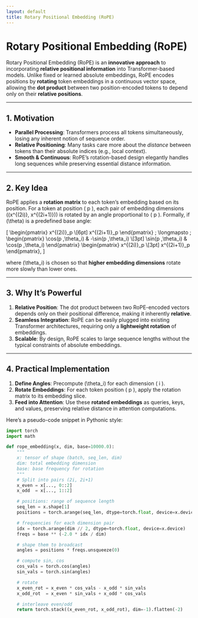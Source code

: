 ```yaml
---
layout: default
title: Rotary Positional Embedding (RoPE)
---
```


# Rotary Positional Embedding (RoPE)

Rotary Positional Embedding (RoPE) is an **innovative approach** to incorporating **relative positional information** into Transformer-based models. Unlike fixed or learned absolute embeddings, RoPE encodes positions by **rotating** token embeddings in a continuous vector space, allowing the **dot product** between two position-encoded tokens to depend only on their **relative positions**.

---

## 1. Motivation

- **Parallel Processing**: Transformers process all tokens simultaneously, losing any inherent notion of sequence order.
- **Relative Positioning**: Many tasks care more about the *distance* between tokens than their absolute indices (e.g., local context).
- **Smooth & Continuous**: RoPE’s rotation-based design elegantly handles long sequences while preserving essential distance information.

---

## 2. Key Idea

RoPE applies a **rotation matrix** to each token’s embedding based on its position. For a token at position \( p \), each pair of embedding dimensions \((x^{(2i)}, x^{(2i+1)})\) is rotated by an angle proportional to \( p \). Formally, if \(\theta\) is a predefined base angle:

\[
\begin{pmatrix}
x^{(2i)}_p \\[6pt]
x^{(2i+1)}_p
\end{pmatrix}
\; \longmapsto \;
\begin{pmatrix}
\cos(p \,\theta_i) & -\sin(p \,\theta_i) \\[3pt]
\sin(p \,\theta_i) & \cos(p \,\theta_i)
\end{pmatrix}
\begin{pmatrix}
x^{(2i)}_p \\[3pt]
x^{(2i+1)}_p
\end{pmatrix},
\]

where \(\theta_i\) is chosen so that **higher embedding dimensions** rotate more slowly than lower ones.

---

## 3. Why It’s Powerful

1. **Relative Position**: The dot product between two RoPE-encoded vectors depends only on their positional difference, making it inherently **relative**.
2. **Seamless Integration**: RoPE can be easily plugged into existing Transformer architectures, requiring only a **lightweight rotation** of embeddings.
3. **Scalable**: By design, RoPE scales to large sequence lengths without the typical constraints of absolute embeddings.

---

## 4. Practical Implementation

1. **Define Angles**: Precompute \(\theta_i\) for each dimension \( i \).  
2. **Rotate Embeddings**: For each token position \( p \), apply the rotation matrix to its embedding slice.  
3. **Feed into Attention**: Use these **rotated embeddings** as queries, keys, and values, preserving relative distance in attention computations.

Here’s a pseudo-code snippet in Pythonic style:

```python
import torch
import math

def rope_embedding(x, dim, base=10000.0):
    """
    x: tensor of shape (batch, seq_len, dim)
    dim: total embedding dimension
    base: base frequency for rotation
    """
    # Split into pairs (2i, 2i+1)
    x_even = x[..., 0::2]
    x_odd  = x[..., 1::2]

    # positions: range of sequence length
    seq_len = x.shape[1]
    positions = torch.arange(seq_len, dtype=torch.float, device=x.device).unsqueeze(1)

    # frequencies for each dimension pair
    idx = torch.arange(dim // 2, dtype=torch.float, device=x.device)
    freqs = base ** (-2.0 * idx / dim)

    # shape them to broadcast
    angles = positions * freqs.unsqueeze(0)

    # compute sin, cos
    cos_vals = torch.cos(angles)
    sin_vals = torch.sin(angles)

    # rotate
    x_even_rot = x_even * cos_vals - x_odd * sin_vals
    x_odd_rot  = x_even * sin_vals + x_odd * cos_vals

    # interleave even/odd
    return torch.stack((x_even_rot, x_odd_rot), dim=-1).flatten(-2)
